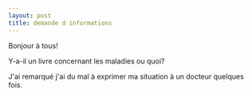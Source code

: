 ```yaml
---
layout: post
title: demande d informations
---
```


Bonjour à tous!

Y-a-il un livre concernant les maladies ou quoi?

J'ai remarqué j'ai du mal à exprimer ma situation à un docteur quelques fois.
